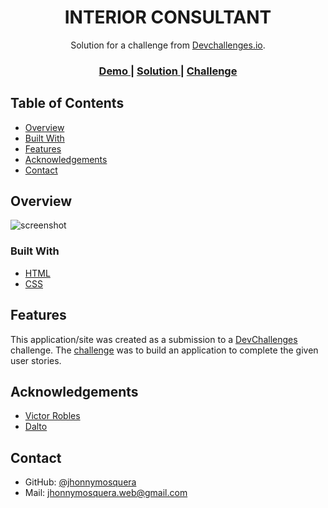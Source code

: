 <h1 align="center">INTERIOR CONSULTANT</h1>

<div align="center">
   Solution for a challenge from  <a href="http://devchallenges.io" target="_blank">Devchallenges.io</a>.
</div>

<div align="center">
  <h3>
    <a href="https://my-gallery-jm.netlify.app">
      Demo
    </a>
    <span> | </span>
    <a href="https://github.com/jhonnymosquera/my-gallery">
      Solution
    </a>
    <span> | </span>
    <a href="https://devchallenges.io/challenges/gcbWLxG6wdennelX7b8I">
      Challenge
    </a>
  </h3>
</div>

## Table of Contents

- [Overview](#overview)
- [Built With](#built-with)
- [Features](#features)
- [Acknowledgements](#acknowledgements)
- [Contact](#contact)

## Overview

![screenshot](https://github.com/jhonnymosquera/my-gallery/screenshot.PNG)

### Built With

- [HTML](https://www.w3schools.com/html/)
- [CSS](https://www.w3schools.com/css/default.asp)

## Features

This application/site was created as a submission to a [DevChallenges](https://devchallenges.io/challenges) challenge. The [challenge](https://devchallenges.io/challenges/wBunSb7FPrIepJZAg0sY) was to build an application to complete the given user stories.

## Acknowledgements

- [Victor Robles](https://victorroblesweb.es/)
- [Dalto](https://www.youtube.com/channel/UCtoo4_P6ilCj7jwa4FmA5lQ)

## Contact

- GitHub: [@jhonnymosquera](https://github.com/jhonnymosquera)
- Mail: jhonnymosquera.web@gmail.com
